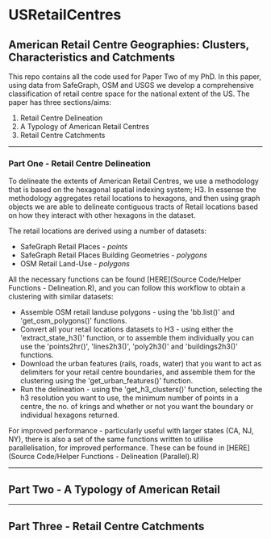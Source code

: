 # USRetailCentres

## American Retail Centre Geographies: Clusters, Characteristics and Catchments 

This repo contains all the code used for Paper Two of my PhD. In this paper, using data from SafeGraph, OSM and USGS we develop a comprehensive classification of retail centre space for the national extent of the US. The paper has three sections/aims:

1. Retail Centre Delineation
2. A Typology of American Retail Centres
3. Retail Centre Catchments


---

### Part One - Retail Centre Delineation

To delineate the extents of American Retail Centres, we use a methodology that is based on the hexagonal spatial indexing system; H3. In essense the methodology aggregates retail locations to hexagons, and then using graph objects we are able to delineate contiguous tracts of Retail locations based on how they interact with other hexagons in the dataset.

The retail locations are derived using a number of datasets:

- SafeGraph Retail Places - *points*
- SafeGraph Retail Places Building Geometries - *polygons*
- OSM Retail Land-Use - *polygons*

All the necessary functions can be found [HERE](Source Code/Helper Functions - Delineation.R), and you can follow this workflow to obtain a clustering with similar datasets:

- Assemble OSM retail landuse polygons - using the 'bb.list()' and 'get_osm_polygons()' functions.
- Convert all your retail locations datasets to H3 - using either the 'extract_state_h3()' function, or to assemble them individually you can use the 'points2hr()', 'lines2h3()', 'poly2h3()' and 'buildings2h3()' functions.
- Download the urban features (rails, roads, water) that you want to act as delimiters for your retail centre boundaries, and assemble them for the clustering using the 'get_urban_features()' function.
- Run the delineation - using the 'get_h3_clusters()' function, selecting the h3 resolution you want to use, the minimum number of points in a centre, the no. of krings and whether or not you want the boundary or individual hexagons returned.

For improved performance - particularly useful with larger states (CA, NJ, NY), there is also a set of the same functions written to utilise parallelisation, for improved performance. These can be found in [HERE](Source Code/Helper Functions - Delineation (Parallel).R)


---

## Part Two - A Typology of American Retail 

---

## Part Three - Retail Centre Catchments



